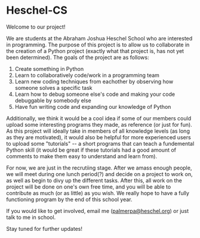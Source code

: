 Heschel-CS
==========
Welcome to our project!

We are students at the Abraham Joshua Heschel School who are interested in programming. The purpose of this project is to allow us to collaborate in the creation of a Python project (exactly what that project is, has not yet been determined). The goals of the project are as follows:

  1. Create something in Python
  2. Learn to collaboratively code/work in a programming team
  3. Learn new coding techniques from eachother by observing how someone solves a specific task
  4. Learn how to debug someone else's code and making your code debuggable by somebody else
  5. Have fun writing code and expanding our knowledge of Python

Additionally, we think it would be a cool idea if some of our members could upload some interesting programs they made, as reference (or just for fun). As this project will ideally take in members of all knowledge levels (as long as they are motivated), it would also be helpful for more experienced users to upload some "tutorials" -- a short programs that can teach a fundemental Python skill (it would be great if these tutorials had a good amount of comments to make them easy to understand and learn from).

For now, we are just in the recrutiing stage. After we amass enough people, we will meet during one lunch period(?) and decide on a project to work on, as well as begin to divy up the different tasks. After this, all work on the project will be done on one's own free time, and you will be able to contribute as much (or as little) as you wish. We really hope to have a fully functioning program by the end of this school year.

If you would like to get involved, email me (palmerpa@heschel.org) or just talk to me in school.

Stay tuned for further updates!

